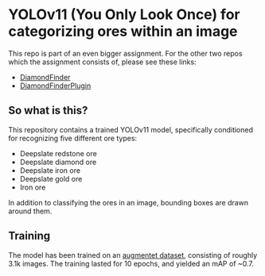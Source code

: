 # YOLOv11 (You Only Look Once) for categorizing ores within an image

This repo is part of an even bigger assignment. For the other two repos which the assignment consists of, please see these links:

- [DiamondFinder](https://github.com/SkinnyAG/DiamondFinder/tree/master)
- [DiamondFinderPlugin](https://github.com/SkinnyAG/DiamondFinderPlugin)

## So what is this?

This repository contains a trained YOLOv11 model, specifically conditioned for recognizing five different ore types:

- Deepslate redstone ore
- Deepslate diamond ore
- Deepslate iron ore
- Deepslate gold ore
- Iron ore

In addition to classifying the ores in an image, bounding boxes are drawn around them.

## Training

The model has been trained on an [augmentet dataset](https://universe.roboflow.com/oblig10/minecraft-ore-detection-20pzg-xejw6/dataset/2), consisting of roughly 3.1k images.
The training lasted for 10 epochs, and yielded an mAP of ~0.7.
